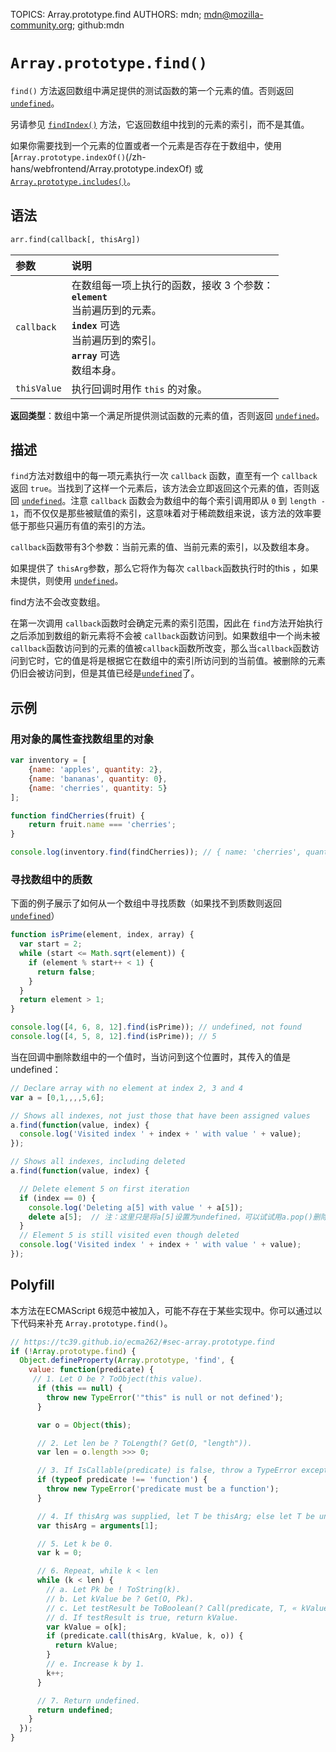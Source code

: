 TOPICS: Array.prototype.find
AUTHORS: mdn; mdn@mozilla-community.org; github:mdn

# `Array.prototype.find()`

`find()` 方法返回数组中满足提供的测试函数的第一个元素的值。否则返回 [`undefined`](/zh-hans/webfrontend/undefined)。

另请参见 [`findIndex()`](/zh-hans/webfrontend/findIndex) 方法，它返回数组中找到的元素的索引，而不是其值。

如果你需要找到一个元素的位置或者一个元素是否存在于数组中，使用 [`Array.prototype.indexOf()`(/zh-hans/webfrontend/Array.prototype.indexOf)
或 [`Array.prototype.includes()`](/zh-hans/webfrontend/Array.prototype.includes)。

## 语法

```html
arr.find(callback[, thisArg])
```

| 参数 | 说明 |
| :-- | :-- |
| `callback` | 在数组每一项上执行的函数，接收 3 个参数：<br>**`element`**<br>当前遍历到的元素。<br>**`index`** 可选<br>当前遍历到的索引。<br>**`array`** 可选<br>数组本身。
| `thisValue` | 执行回调时用作 `this` 的对象。 |

**返回类型**：数组中第一个满足所提供测试函数的元素的值，否则返回 [`undefined`](/zh-hans/webfrontend/undefined)。

## 描述

`find`方法对数组中的每一项元素执行一次 `callback` 函数，直至有一个 `callback` 返回 `true`。当找到了这样一个元素后，该方法会立即返回这个元素的值，否则返回
[`undefined`](/zh-hans/webfrontend/undefined)。注意 `callback` 函数会为数组中的每个索引调用即从 `0` 到 `length - 1`，而不仅仅是那些被赋值的索引，这意味着对于稀疏数组来说，该方法的效率要低于那些只遍历有值的索引的方法。

`callback`函数带有3个参数：当前元素的值、当前元素的索引，以及数组本身。

如果提供了 `thisArg`参数，那么它将作为每次 `callback`函数执行时的this ，如果未提供，则使用 [`undefined`](/zh-hans/webfrontend/undefined)。

find方法不会改变数组。

在第一次调用 `callback`函数时会确定元素的索引范围，因此在 `find`方法开始执行之后添加到数组的新元素将不会被 `callback`函数访问到。如果数组中一个尚未被`callback`函数访问到的元素的值被`callback`函数所改变，那么当`callback`函数访问到它时，它的值是将是根据它在数组中的索引所访问到的当前值。被删除的元素仍旧会被访问到，但是其值已经是[`undefined`](/zh-hans/webfrontend/undefined)了。

## 示例

### 用对象的属性查找数组里的对象

```javascript
var inventory = [
    {name: 'apples', quantity: 2},
    {name: 'bananas', quantity: 0},
    {name: 'cherries', quantity: 5}
];

function findCherries(fruit) {
    return fruit.name === 'cherries';
}

console.log(inventory.find(findCherries)); // { name: 'cherries', quantity: 5 }
```

### 寻找数组中的质数

下面的例子展示了如何从一个数组中寻找质数（如果找不到质数则返回[`undefined`](/zh-hans/webfrontend/undefined)）

```javascript
function isPrime(element, index, array) {
  var start = 2;
  while (start <= Math.sqrt(element)) {
    if (element % start++ < 1) {
      return false;
    }
  }
  return element > 1;
}

console.log([4, 6, 8, 12].find(isPrime)); // undefined, not found
console.log([4, 5, 8, 12].find(isPrime)); // 5
```

当在回调中删除数组中的一个值时，当访问到这个位置时，其传入的值是 undefined：

```javascript
// Declare array with no element at index 2, 3 and 4
var a = [0,1,,,,5,6];

// Shows all indexes, not just those that have been assigned values
a.find(function(value, index) {
  console.log('Visited index ' + index + ' with value ' + value);
});

// Shows all indexes, including deleted
a.find(function(value, index) {

  // Delete element 5 on first iteration
  if (index == 0) {
    console.log('Deleting a[5] with value ' + a[5]);
    delete a[5];  // 注：这里只是将a[5]设置为undefined，可以试试用a.pop()删除最后一项，依然会遍历到被删的那一项
  }
  // Element 5 is still visited even though deleted
  console.log('Visited index ' + index + ' with value ' + value);
});
```

## Polyfill

本方法在ECMAScript 6规范中被加入，可能不存在于某些实现中。你可以通过以下代码来补充 `Array.prototype.find()`。

```javascript
// https://tc39.github.io/ecma262/#sec-array.prototype.find
if (!Array.prototype.find) {
  Object.defineProperty(Array.prototype, 'find', {
    value: function(predicate) {
     // 1. Let O be ? ToObject(this value).
      if (this == null) {
        throw new TypeError('"this" is null or not defined');
      }

      var o = Object(this);

      // 2. Let len be ? ToLength(? Get(O, "length")).
      var len = o.length >>> 0;

      // 3. If IsCallable(predicate) is false, throw a TypeError exception.
      if (typeof predicate !== 'function') {
        throw new TypeError('predicate must be a function');
      }

      // 4. If thisArg was supplied, let T be thisArg; else let T be undefined.
      var thisArg = arguments[1];

      // 5. Let k be 0.
      var k = 0;

      // 6. Repeat, while k < len
      while (k < len) {
        // a. Let Pk be ! ToString(k).
        // b. Let kValue be ? Get(O, Pk).
        // c. Let testResult be ToBoolean(? Call(predicate, T, « kValue, k, O »)).
        // d. If testResult is true, return kValue.
        var kValue = o[k];
        if (predicate.call(thisArg, kValue, k, o)) {
          return kValue;
        }
        // e. Increase k by 1.
        k++;
      }

      // 7. Return undefined.
      return undefined;
    }
  });
}
```
